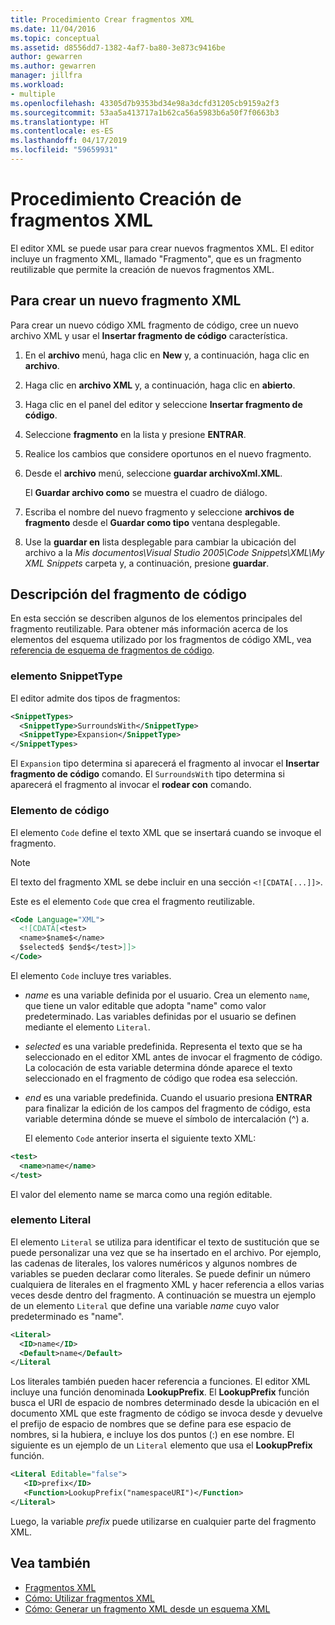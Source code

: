 ```yaml
---
title: Procedimiento Crear fragmentos XML
ms.date: 11/04/2016
ms.topic: conceptual
ms.assetid: d8556dd7-1382-4af7-ba80-3e873c9416be
author: gewarren
ms.author: gewarren
manager: jillfra
ms.workload:
- multiple
ms.openlocfilehash: 43305d7b9353bd34e98a3dcfd31205cb9159a2f3
ms.sourcegitcommit: 53aa5a413717a1b62ca56a5983b6a50f7f0663b3
ms.translationtype: HT
ms.contentlocale: es-ES
ms.lasthandoff: 04/17/2019
ms.locfileid: "59659931"
---
```

# <a name="how-to-create-xml-snippets"></a>Procedimiento Creación de fragmentos XML

El editor XML se puede usar para crear nuevos fragmentos XML. El editor incluye un fragmento XML, llamado "Fragmento", que es un fragmento reutilizable que permite la creación de nuevos fragmentos XML.

## <a name="to-create-a-new-xml-snippet"></a>Para crear un nuevo fragmento XML

 Para crear un nuevo código XML fragmento de código, cree un nuevo archivo XML y usar el **Insertar fragmento de código** característica.

1.  En el **archivo** menú, haga clic en **New** y, a continuación, haga clic en **archivo**.

2.  Haga clic en **archivo XML** y, a continuación, haga clic en **abierto**.

3.  Haga clic en el panel del editor y seleccione **Insertar fragmento de código**.

4.  Seleccione **fragmento** en la lista y presione **ENTRAR**.

5.  Realice los cambios que considere oportunos en el nuevo fragmento.

6.  Desde el **archivo** menú, seleccione **guardar archivoXml.XML**.

     El **Guardar archivo como** se muestra el cuadro de diálogo.

7.  Escriba el nombre del nuevo fragmento y seleccione **archivos de fragmento** desde el **Guardar como tipo** ventana desplegable.

8.  Use la **guardar en** lista desplegable para cambiar la ubicación del archivo a la *Mis documentos\Visual Studio 2005\Code Snippets\XML\My XML Snippets* carpeta y, a continuación, presione **guardar**.

## <a name="snippet-description"></a>Descripción del fragmento de código

 En esta sección se describen algunos de los elementos principales del fragmento reutilizable. Para obtener más información acerca de los elementos del esquema utilizado por los fragmentos de código XML, vea [referencia de esquema de fragmentos de código](../ide/code-snippets-schema-reference.md).

### <a name="snippettype-element"></a>elemento SnippetType

 El editor admite dos tipos de fragmentos:

```xml
<SnippetTypes>
  <SnippetType>SurroundsWith</SnippetType>
  <SnippetType>Expansion</SnippetType>
</SnippetTypes>
```

 El `Expansion` tipo determina si aparecerá el fragmento al invocar el **Insertar fragmento de código** comando. El `SurroundsWith` tipo determina si aparecerá el fragmento al invocar el **rodear con** comando.

### <a name="code-element"></a>Elemento de código

 El elemento `Code` define el texto XML que se insertará cuando se invoque el fragmento.

> [!NOTE]
> El texto del fragmento XML se debe incluir en una sección `<![CDATA[...]]>`.

 Este es el elemento `Code` que crea el fragmento reutilizable.

```xml
<Code Language="XML">
  <![CDATA[<test>
  <name>$name$</name>
  $selected$ $end$</test>]]>
</Code>
```

 El elemento `Code` incluye tres variables.

- $name$ es una variable definida por el usuario. Crea un elemento `name`, que tiene un valor editable que adopta "name" como valor predeterminado. Las variables definidas por el usuario se definen mediante el elemento `Literal`.

- $selected$ es una variable predefinida. Representa el texto que se ha seleccionado en el editor XML antes de invocar el fragmento de código. La colocación de esta variable determina dónde aparece el texto seleccionado en el fragmento de código que rodea esa selección.

- $end$ es una variable predefinida. Cuando el usuario presiona **ENTRAR** para finalizar la edición de los campos del fragmento de código, esta variable determina dónde se mueve el símbolo de intercalación (^) a.

  El elemento `Code` anterior inserta el siguiente texto XML:

```xml
<test>
  <name>name</name>
</test>
```

 El valor del elemento name se marca como una región editable.

### <a name="literal-element"></a>elemento Literal

 El elemento `Literal` se utiliza para identificar el texto de sustitución que se puede personalizar una vez que se ha insertado en el archivo. Por ejemplo, las cadenas de literales, los valores numéricos y algunos nombres de variables se pueden declarar como literales. Se puede definir un número cualquiera de literales en el fragmento XML y hacer referencia a ellos varias veces desde dentro del fragmento. A continuación se muestra un ejemplo de un elemento `Literal` que define una variable $name$ cuyo valor predeterminado es "name".

```xml
<Literal>
  <ID>name</ID>
  <Default>name</Default>
</Literal
```

 Los literales también pueden hacer referencia a funciones. El editor XML incluye una función denominada **LookupPrefix**. El **LookupPrefix** función busca el URI de espacio de nombres determinado desde la ubicación en el documento XML que este fragmento de código se invoca desde y devuelve el prefijo de espacio de nombres que se define para ese espacio de nombres, si la hubiera, e incluye los dos puntos (:) en ese nombre. El siguiente es un ejemplo de un `Literal` elemento que usa el **LookupPrefix** función.

```xml
<Literal Editable="false">
   <ID>prefix</ID>
   <Function>LookupPrefix("namespaceURI")</Function>
</Literal>
```

 Luego, la variable $prefix$ puede utilizarse en cualquier parte del fragmento XML.

## <a name="see-also"></a>Vea también

- [Fragmentos XML](../xml-tools/xml-snippets.md)
- [Cómo: Utilizar fragmentos XML](../xml-tools/how-to-use-xml-snippets.md)
- [Cómo: Generar un fragmento XML desde un esquema XML](../xml-tools/how-to-generate-an-xml-snippet-from-an-xml-schema.md)
